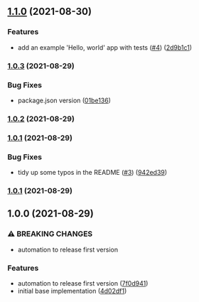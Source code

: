 ## [1.1.0](https://github.com/chrishutchinson/slack-testing-library/compare/1.0.3...1.1.0) (2021-08-30)


### Features

* add an example 'Hello, world' app with tests ([#4](https://github.com/chrishutchinson/slack-testing-library/issues/4)) ([2d9b1c1](https://github.com/chrishutchinson/slack-testing-library/commit/2d9b1c1d9e37dd5a662f54c1248945442217777b))

### [1.0.3](https://github.com/chrishutchinson/slack-testing-library/compare/1.0.2...1.0.3) (2021-08-29)


### Bug Fixes

* package.json version ([01be136](https://github.com/chrishutchinson/slack-testing-library/commit/01be1360afc2f021829862a072408d3536c00791))

### [1.0.2](https://github.com/chrishutchinson/slack-testing-library/compare/1.0.1...1.0.2) (2021-08-29)

### [1.0.1](https://github.com/chrishutchinson/slack-testing-library/compare/1.0.0...1.0.1) (2021-08-29)


### Bug Fixes

* tidy up some typos in the README ([#3](https://github.com/chrishutchinson/slack-testing-library/issues/3)) ([942ed39](https://github.com/chrishutchinson/slack-testing-library/commit/942ed392900e350b6b05d9f4c80b4448bd53d948))

### [1.0.1](https://github.com/chrishutchinson/slack-testing-library/compare/1.0.0...1.0.1) (2021-08-29)

## 1.0.0 (2021-08-29)


### ⚠ BREAKING CHANGES

* automation to release first version

### Features

* automation to release first version ([7f0d941](https://github.com/chrishutchinson/slack-testing-library/commit/7f0d941f5a7522df70008e6d9a786dc918f5368a))
* initial base implementation ([4d02df1](https://github.com/chrishutchinson/slack-testing-library/commit/4d02df1eaf6bbffbdf7a3559c1b0836a5c127946))

